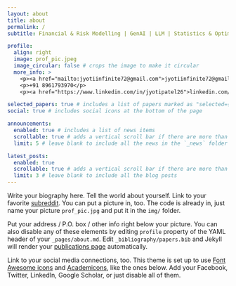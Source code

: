 ```yaml
---
layout: about
title: about
permalink: /
subtitle: Financial & Risk Modelling | GenAI | LLM | Statistics & Optimization.

profile:
  align: right
  image: prof_pic.jpeg
  image_circular: false # crops the image to make it circular
  more_info: >
    <p><a href="mailto:jyotiinfinite72@gmail.com">jyotiinfinite72@gmail.com</a></p>
    <p>+91 8961793970</p>
    <p><a href="https://www.linkedin.com/in/jyotipatel26">linkedin.com/in/jyotipatel26</a></p>

selected_papers: true # includes a list of papers marked as "selected={true}"
social: true # includes social icons at the bottom of the page

announcements:
  enabled: true # includes a list of news items
  scrollable: true # adds a vertical scroll bar if there are more than 3 news items
  limit: 5 # leave blank to include all the news in the `_news` folder

latest_posts:
  enabled: true
  scrollable: true # adds a vertical scroll bar if there are more than 3 new posts items
  limit: 3 # leave blank to include all the blog posts
---
```


Write your biography here. Tell the world about yourself. Link to your favorite [subreddit](http://reddit.com). You can put a picture in, too. The code is already in, just name your picture `prof_pic.jpg` and put it in the `img/` folder.

Put your address / P.O. box / other info right below your picture. You can also disable any of these elements by editing `profile` property of the YAML header of your `_pages/about.md`. Edit `_bibliography/papers.bib` and Jekyll will render your [publications page](/al-folio/publications/) automatically.

Link to your social media connections, too. This theme is set up to use [Font Awesome icons](https://fontawesome.com/) and [Academicons](https://jpswalsh.github.io/academicons/), like the ones below. Add your Facebook, Twitter, LinkedIn, Google Scholar, or just disable all of them.
